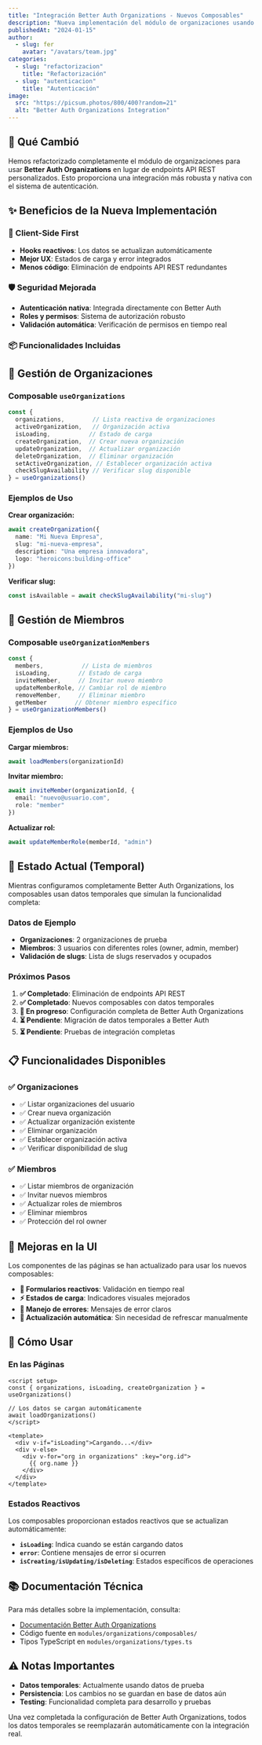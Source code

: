 ```yaml
---
title: "Integración Better Auth Organizations - Nuevos Composables"
description: "Nueva implementación del módulo de organizaciones usando Better Auth Organizations en lugar de endpoints API REST"
publishedAt: "2024-01-15"
author:
  - slug: fer
    avatar: "/avatars/team.jpg"
categories:
  - slug: "refactorizacion"
    title: "Refactorización"
  - slug: "autenticacion"
    title: "Autenticación"
image:
  src: "https://picsum.photos/800/400?random=21"
  alt: "Better Auth Organizations Integration"
---
```


## 🎯 Qué Cambió

Hemos refactorizado completamente el módulo de organizaciones para usar **Better Auth Organizations** en lugar de endpoints API REST personalizados. Esto proporciona una integración más robusta y nativa con el sistema de autenticación.

## ✨ Beneficios de la Nueva Implementación

### 🔄 Client-Side First
- **Hooks reactivos**: Los datos se actualizan automáticamente
- **Mejor UX**: Estados de carga y error integrados
- **Menos código**: Eliminación de endpoints API REST redundantes

### 🛡️ Seguridad Mejorada
- **Autenticación nativa**: Integrada directamente con Better Auth
- **Roles y permisos**: Sistema de autorización robusto
- **Validación automática**: Verificación de permisos en tiempo real

### 📦 Funcionalidades Incluidas

## 🏢 Gestión de Organizaciones

### Composable `useOrganizations`

```typescript
const {
  organizations,        // Lista reactiva de organizaciones
  activeOrganization,   // Organización activa
  isLoading,           // Estado de carga
  createOrganization,  // Crear nueva organización
  updateOrganization,  // Actualizar organización
  deleteOrganization,  // Eliminar organización
  setActiveOrganization, // Establecer organización activa
  checkSlugAvailability // Verificar slug disponible
} = useOrganizations()
```

### Ejemplos de Uso

**Crear organización:**
```typescript
await createOrganization({
  name: "Mi Nueva Empresa",
  slug: "mi-nueva-empresa", 
  description: "Una empresa innovadora",
  logo: "heroicons:building-office"
})
```

**Verificar slug:**
```typescript
const isAvailable = await checkSlugAvailability("mi-slug")
```

## 👥 Gestión de Miembros

### Composable `useOrganizationMembers`

```typescript
const {
  members,           // Lista de miembros
  isLoading,        // Estado de carga
  inviteMember,     // Invitar nuevo miembro
  updateMemberRole, // Cambiar rol de miembro
  removeMember,     // Eliminar miembro
  getMember        // Obtener miembro específico
} = useOrganizationMembers()
```

### Ejemplos de Uso

**Cargar miembros:**
```typescript
await loadMembers(organizationId)
```

**Invitar miembro:**
```typescript
await inviteMember(organizationId, {
  email: "nuevo@usuario.com",
  role: "member"
})
```

**Actualizar rol:**
```typescript
await updateMemberRole(memberId, "admin")
```

## 🔧 Estado Actual (Temporal)

Mientras configuramos completamente Better Auth Organizations, los composables usan datos temporales que simulan la funcionalidad completa:

### Datos de Ejemplo
- **Organizaciones**: 2 organizaciones de prueba
- **Miembros**: 3 usuarios con diferentes roles (owner, admin, member)
- **Validación de slugs**: Lista de slugs reservados y ocupados

### Próximos Pasos

1. **✅ Completado**: Eliminación de endpoints API REST
2. **✅ Completado**: Nuevos composables con datos temporales
3. **🔄 En progreso**: Configuración completa de Better Auth Organizations
4. **⏳ Pendiente**: Migración de datos temporales a Better Auth
5. **⏳ Pendiente**: Pruebas de integración completas

## 📋 Funcionalidades Disponibles

### ✅ Organizaciones
- ✅ Listar organizaciones del usuario
- ✅ Crear nueva organización
- ✅ Actualizar organización existente
- ✅ Eliminar organización
- ✅ Establecer organización activa
- ✅ Verificar disponibilidad de slug

### ✅ Miembros
- ✅ Listar miembros de organización
- ✅ Invitar nuevos miembros
- ✅ Actualizar roles de miembros
- ✅ Eliminar miembros
- ✅ Protección del rol owner

## 🎨 Mejoras en la UI

Los componentes de las páginas se han actualizado para usar los nuevos composables:

- **📝 Formularios reactivos**: Validación en tiempo real
- **⚡ Estados de carga**: Indicadores visuales mejorados  
- **🎯 Manejo de errores**: Mensajes de error claros
- **🔄 Actualización automática**: Sin necesidad de refrescar manualmente

## 🚀 Cómo Usar

### En las Páginas

```vue
<script setup>
const { organizations, isLoading, createOrganization } = useOrganizations()

// Los datos se cargan automáticamente
await loadOrganizations()
</script>

<template>
  <div v-if="isLoading">Cargando...</div>
  <div v-else>
    <div v-for="org in organizations" :key="org.id">
      {{ org.name }}
    </div>
  </div>
</template>
```

### Estados Reactivos

Los composables proporcionan estados reactivos que se actualizan automáticamente:

- **`isLoading`**: Indica cuando se están cargando datos
- **`error`**: Contiene mensajes de error si ocurren
- **`isCreating/isUpdating/isDeleting`**: Estados específicos de operaciones

## 📚 Documentación Técnica

Para más detalles sobre la implementación, consulta:

- [Documentación Better Auth Organizations](https://www.better-auth.com/docs/plugins/organization)
- Código fuente en `modules/organizations/composables/`
- Tipos TypeScript en `modules/organizations/types.ts`

## ⚠️ Notas Importantes

- **Datos temporales**: Actualmente usando datos de prueba
- **Persistencia**: Los cambios no se guardan en base de datos aún
- **Testing**: Funcionalidad completa para desarrollo y pruebas

Una vez completada la configuración de Better Auth Organizations, todos los datos temporales se reemplazarán automáticamente con la integración real. 